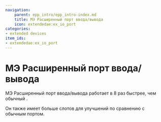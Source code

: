 ```yaml
---
navigation:
    parent: epp_intro/epp_intro-index.md
    title: МЭ Расширенный порт ввода/вывода
    icon: extendedae:ex_io_port
categories:
- extended devices
item_ids:
- extendedae:ex_io_port
---
```


# МЭ Расширенный порт ввода/вывода

<Row gap="20">
<BlockImage id="extendedae:ex_io_port" p:powered="true" scale="8"></BlockImage>
</Row>

МЭ Расширенный порт ввода/вывода работает в 8 раз быстрее, чем обычный <ItemLink id="ae2:io_port" />.

Он также имеет больше слотов для улучшений по сравнению с обычным портом.
